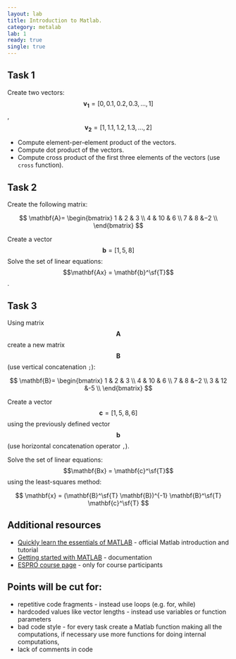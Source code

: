```yaml
---
layout: lab
title: Introduction to Matlab.
category: metalab
lab: 1
ready: true
single: true
---
```


## Task 1

Create  two  vectors: $$\mathbf{v_1}  =  [0,    0.1,    0.2,    0.3,    ...,    1]$$, $$\mathbf{v_2}  =  [1,    1.1,    1.2,    1.3,    ...,    2]$$

   * Compute element-per-element product of the vectors.
   * Compute dot product of the vectors. 
   * Compute cross product of the first three elements of the vectors (use `cross` function).

## Task 2

Create the following matrix:

$$
\mathbf{A}=
\begin{bmatrix}
1 &  2 & 3 \\
4 & 10 & 6 \\
7 &  8 &−2 \\
\end{bmatrix}
$$

Create a vector $$ \mathbf{b} = [1, 5, 8] $$
Solve the set of linear equations: $$\mathbf{Ax} = \mathbf{b}^\sf{T}$$.

## Task 3

Using matrix $$\mathbf{A}$$ create a new matrix $$\mathbf{B}$$ (use vertical concatenation `;`):

$$
\mathbf{B}=
\begin{bmatrix}
1 &  2 & 3 \\
4 & 10 & 6 \\
7 &  8 &−2 \\
3 & 12 &-5 \\
\end{bmatrix}
$$

Create a vector $$\mathbf{c} = [1, 5, 8, 6]$$ using the previously defined vector $$\mathbf{b}$$ (use horizontal concatenation operator `,`).

Solve the set of linear equations: $$\mathbf{Bx} = \mathbf{c}^\sf{T}$$  using the least-squares method:

$$
\mathbf{x} = (\mathbf{B}^\sf{T} \mathbf{B})^{-1} \mathbf{B}^\sf{T} \mathbf{c}^\sf{T} 
$$

## Additional resources
   * [Quickly learn the essentials of MATLAB](https://www.mathworks.com/support/learn-with-matlab-tutorials.html) - official Matlab introduction and tutorial
   * [Getting started with MATLAB](https://www.mathworks.com/help/matlab/getting-started-with-matlab.html) - documentation
   * [ESPRO course page](https://studia3.elka.pw.edu.pl/file/19Z/103A-ARxxx-MSA-ESPRO/priv/) - only for course participants

## Points will be cut for:
   * repetitive code fragments - instead use loops (e.g. for, while)
   * hardcoded values like vector lengths - instead use variables or function parameters
   * bad code style - for every task create a Matlab function making all the computations, if necessary use more functions for doing internal computations,
   * lack of comments in code
